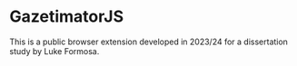 # GazetimatorJS
This is a public browser extension developed in 2023/24 for a dissertation study by Luke Formosa.
